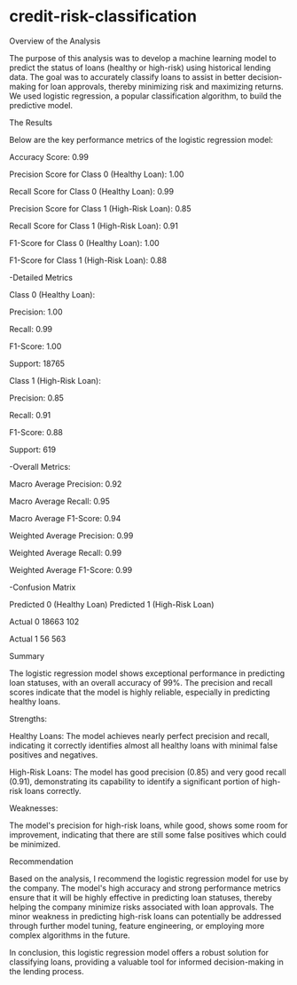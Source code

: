# credit-risk-classification

Overview of the Analysis

The purpose of this analysis was to develop a machine learning model to predict the status of loans (healthy or high-risk) using historical lending data. The goal was to accurately classify loans to assist in better decision-making for loan approvals, thereby minimizing risk and maximizing returns. We used logistic regression, a popular classification algorithm, to build the predictive model.

The Results

Below are the key performance metrics of the logistic regression model:

Accuracy Score: 0.99

Precision Score for Class 0 (Healthy Loan): 1.00

Recall Score for Class 0 (Healthy Loan): 0.99

Precision Score for Class 1 (High-Risk Loan): 0.85

Recall Score for Class 1 (High-Risk Loan): 0.91

F1-Score for Class 0 (Healthy Loan): 1.00

F1-Score for Class 1 (High-Risk Loan): 0.88


-Detailed Metrics

Class 0 (Healthy Loan):

Precision: 1.00

Recall: 0.99

F1-Score: 1.00

Support: 18765


Class 1 (High-Risk Loan):

Precision: 0.85

Recall: 0.91

F1-Score: 0.88

Support: 619


-Overall Metrics:

Macro Average Precision: 0.92

Macro Average Recall: 0.95

Macro Average F1-Score: 0.94

Weighted Average Precision: 0.99

Weighted Average Recall: 0.99

Weighted Average F1-Score: 0.99


-Confusion Matrix

Predicted 0 (Healthy Loan)	Predicted 1 (High-Risk Loan)

Actual 0	18663	102

Actual 1	56	563


Summary

The logistic regression model shows exceptional performance in predicting loan statuses, with an overall accuracy of 99%. The precision and recall scores indicate that the model is highly reliable, especially in predicting healthy loans.

Strengths:

Healthy Loans: The model achieves nearly perfect precision and recall, indicating it correctly identifies almost all healthy loans with minimal false positives and negatives.

High-Risk Loans: The model has good precision (0.85) and very good recall (0.91), demonstrating its capability to identify a significant portion of high-risk loans correctly.


Weaknesses:

The model's precision for high-risk loans, while good, shows some room for improvement, indicating that there are still some false positives which could be minimized.


Recommendation

Based on the analysis, I recommend the logistic regression model for use by the company. The model's high accuracy and strong performance metrics ensure that it will be highly effective in predicting loan statuses, thereby helping the company minimize risks associated with loan approvals. The minor weakness in predicting high-risk loans can potentially be addressed through further model tuning, feature engineering, or employing more complex algorithms in the future.

In conclusion, this logistic regression model offers a robust solution for classifying loans, providing a valuable tool for informed decision-making in the lending process.
